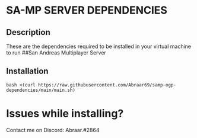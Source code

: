 # SA-MP SERVER DEPENDENCIES
## Description
These are the dependencies required to be installed in your virtual machine to run ##San Andreas Multiplayer Server

## Installation
```bash <(curl https://raw.githubusercontent.com/Abraar69/samp-ogp-dependencies/main/main.sh)```

# Issues while installing?
Contact me on Discord: Abraar.#2864
